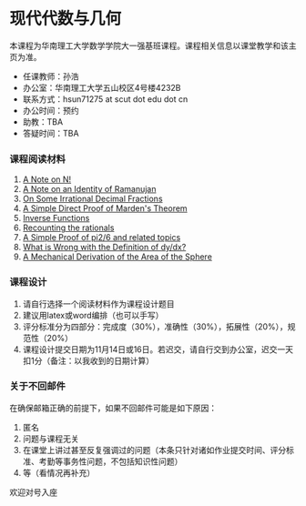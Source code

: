 # 现代代数与几何

本课程为华南理工大学数学学院大一强基班课程。课程相关信息以课堂教学和该主页为准。

* 任课教师：孙浩
* 办公室：华南理工大学五山校区4号楼4232B
* 联系方式：hsun71275 at scut dot edu dot cn
* 办公时间：预约
* 助教：TBA
* 答疑时间：TBA

### 课程阅读材料

1. [A Note on N!](Teaching_Material/Algebra_and_Geometry/1_N.pdf)
2. [A Note on an Identity of Ramanujan](Teaching_Material/Algebra_and_Geometry/2_Ramanujan.pdf)
3. [On Some Irrational Decimal Fractions](Teaching_Material/Algebra_and_Geometry/3_Irrational_Decimal_Fraction.pdf)
4. [A Simple Direct Proof of Marden's Theorem](Teaching_Material/Algebra_and_Geometry/4_Marden_Theorem.pdf)
5. [Inverse Functions](Teaching_Material/Algebra_and_Geometry/5_Inverse_Functions.pdf)
6. [Recounting the rationals](Teaching_Material/Algebra_and_Geometry/6_recounting_rationals.pdf)
7. [A Simple Proof of pi2/6 and related topics](Teaching_Material/Algebra_and_Geometry/7_pi26.pdf)
8. [What is Wrong with the Definition of dy/dx?](Teaching_Material/Algebra_and_Geometry/8_dy_dx.pdf)
9. [A Mechanical Derivation of the Area of the Sphere](Teaching_Material/Algebra_and_Geometry/9_Area_of_the_sphere.pdf)

### 课程设计
1. 请自行选择一个阅读材料作为课程设计题目
2. 建议用latex或word编排（也可以手写）
3. 评分标准分为四部分：完成度（30%），准确性（30%），拓展性（20%），规范性（20%）
4. 课程设计提交日期为11月14日或16日。若迟交，请自行交到办公室，迟交一天扣1分（备注：以我收到的日期计算）

### 关于不回邮件

在确保邮箱正确的前提下，如果不回邮件可能是如下原因：
1. 匿名
2. 问题与课程无关
3. 在课堂上讲过甚至反复强调过的问题（本条只针对诸如作业提交时间、评分标准、考勤等事务性问题，不包括知识性问题）
4. 等（看情况再补充）

欢迎对号入座
